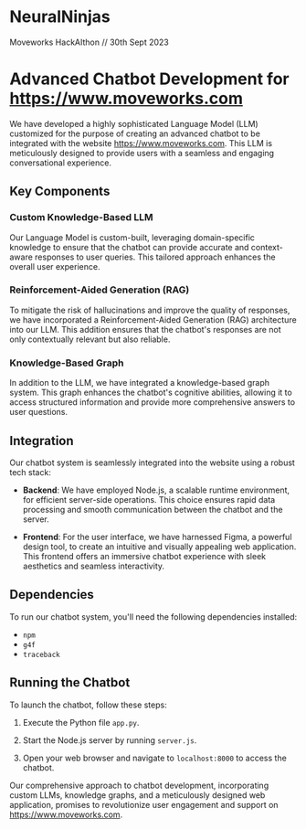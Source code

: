# NeuralNinjas
Moveworks HackAIthon // 30th Sept 2023

# Advanced Chatbot Development for https://www.moveworks.com

We have developed a highly sophisticated Language Model (LLM) customized for the purpose of creating an advanced chatbot to be integrated with the website https://www.moveworks.com. This LLM is meticulously designed to provide users with a seamless and engaging conversational experience.

## Key Components

### Custom Knowledge-Based LLM

Our Language Model is custom-built, leveraging domain-specific knowledge to ensure that the chatbot can provide accurate and context-aware responses to user queries. This tailored approach enhances the overall user experience.

### Reinforcement-Aided Generation (RAG)

To mitigate the risk of hallucinations and improve the quality of responses, we have incorporated a Reinforcement-Aided Generation (RAG) architecture into our LLM. This addition ensures that the chatbot's responses are not only contextually relevant but also reliable.

### Knowledge-Based Graph

In addition to the LLM, we have integrated a knowledge-based graph system. This graph enhances the chatbot's cognitive abilities, allowing it to access structured information and provide more comprehensive answers to user questions.

## Integration

Our chatbot system is seamlessly integrated into the website using a robust tech stack:

- **Backend**: We have employed Node.js, a scalable runtime environment, for efficient server-side operations. This choice ensures rapid data processing and smooth communication between the chatbot and the server.

- **Frontend**: For the user interface, we have harnessed Figma, a powerful design tool, to create an intuitive and visually appealing web application. This frontend offers an immersive chatbot experience with sleek aesthetics and seamless interactivity.

## Dependencies

To run our chatbot system, you'll need the following dependencies installed:

- `npm`
- `g4f`
- `traceback`

## Running the Chatbot

To launch the chatbot, follow these steps:

1. Execute the Python file `app.py`.

2. Start the Node.js server by running `server.js`.

3. Open your web browser and navigate to `localhost:8000` to access the chatbot.

Our comprehensive approach to chatbot development, incorporating custom LLMs, knowledge graphs, and a meticulously designed web application, promises to revolutionize user engagement and support on https://www.moveworks.com.
